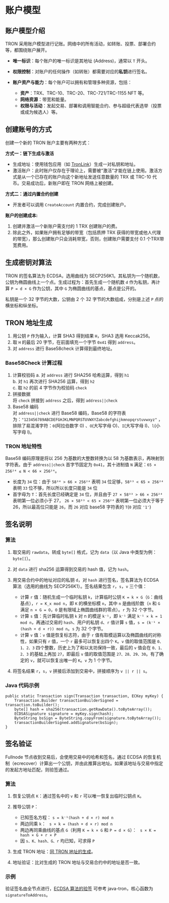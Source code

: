 # 账户模型

## 账户模型介绍

TRON 采用账户模型进行记账。网络中的所有活动，如转账、投票、部署合约等，都围绕账户展开。

* **唯一标识**：每个账户的唯一标识是其地址 (Address)，通常以 `T` 开头。
* **权限控制**：对账户的任何操作（如转账）都需要对应的**私钥**进行签名。
* **账户资产与能力**：每个账户可以拥有和管理多种资源，包括：

    * **资产**：TRX、TRC-10、TRC-20、TRC-721/TRC-1155 NFT 等。 
    * **网络资源**：带宽和能量。
    * **权限与活动**：发起交易、部署和调用智能合约、参与超级代表选举（投票或成为候选人）等。

## 创建账号的方式

创建一个新的 TRON 账户主要有两种方式：

**方式一：链下生成与激活**

* 生成地址：使用钱包应用（如 [TronLink](https://www.tronlink.org/)）生成一对私钥和地址。
* 激活账户：此时账户仅存在于理论上，需要被“激活”才能在链上使用。激活方式是从一个已存在的账户向这个新地址发送任意数量的 TRX 或 TRC-10 代币。交易成功后，新账户即在 TRON 网络上被创建。

**方式二：通过内置合约创建**

* 开发者可以调用 `CreateAccount` 内置合约，完成创建账户。

**账户的创建成本:**

1. 创建并激活一个新账户需支付的 1 TRX 创建账户的费。
2. 除此之外，如果账户拥有足够的带宽（包括质押 TRX 获得的带宽或他人代理的带宽），那么创建账户只会消耗带宽，否则，创建账户需要支付 0.1 个TRX带宽费用。

## 生成密钥对算法

TRON 的签名算法为 ECDSA，选用曲线为 SECP256K1。其私钥为一个随机数，公钥为椭圆曲线上一个点。生成过程为：首先生成一个随机数 `d` 作为私钥，再计算 `P = d × G` 作为公钥，其中 `G` 为椭圆曲线的基点，基点是公开的。

私钥是一个 32 字节的大数，公钥由 2 个 32 字节的大数组成，分别是上述 `P` 点的横坐标和纵坐标。

## TRON 地址生成

1. 用公钥 `P` 作为输入，计算 SHA3 得到结果 `H`，SHA3 选用 Keccak256。
2. 取 `H` 的最后 20 字节，在前面填充一个字节 `0x41` 得到 `address`。
3. 对 `address` 进行 Base58check 计算得到最终地址。

### Base58Check 计算过程

1. 计算校验码
    a. 对 `address` 进行 SHA256 哈希运算，得到 `h1`  
    b. 对 `h1` 再次进行 SHA256 运算，得到 `h2`  
    c. 取 `h2` 的前 4 字节作为校验码 `check`
2. 拼接数据  
将 `check` 拼接到 `address` 之后，得到 `address||check`
3. Base58 编码  
对 `address||check` 进行 Base58 编码，Base58 的字符表为：`"123456789ABCDEFGHJKLMNPQRSTUVWXYZabcdefghijkmnopqrstuvwxyz"`  ，排除了易混淆字符：`0`(阿拉伯数字 0) 、`O`(大写字母 O)、`I`(大写字母 I)、`l`(小写字母 l)。

### TRON 地址特性

Base58 编码原理是将以 256 为基数的大整数转换为以 58 为基数表示，再映射到字符表。由于 `address||check` 首字节固定为 `0x41`，其十进制值 `N` 满足：`65 × 256²⁴ ≤ N < 66 × 256²⁴`。

- 长度为 `34` 位：由于 `58³⁴ > 66 × 256²⁴` 表明 `34` 位足够，`58³³ < 65 × 256²⁴` 表明 `33` 位不够，所以所以长度只能是 `34` 位
- 首字母为 `T`：首先长度已经确定是 `34` 位，并且由于 `27 × 58³³ > 66 × 256²⁴` 表明第一位必须小于 27， `26 × 58³³ < 65 × 256²⁴` 表明第一位必须大于等于 26，所以最高位只能是 `26`，而 `26` 对应 base58 字符表的 `T`(`0` 对应 `'1'`)

## 签名说明

### 算法

1. 取交易的 `rawdata`，转成 `byte[]` 格式，记为 `data`（以 Java 中类型为例：`byte[]`）。
2. 对 `data` 进行 sha256 运算得到交易的 hash 值，记为 `hash`。
3. 用交易合约中的地址对应的私钥 `d`，对 `hash` 进行签名，签名算法为 ECDSA 算法（选用的曲线为 SECP256K1）。签名结果包含 `r`，`s`，`v` 三个值：  

    * 计算 `r` 值：随机生成一个临时私钥 `k`，计算临时公钥 `K = k × G`（`G`：曲线基点），`r = K_x mod n`，即 `K` 的横坐标模 `n`，其中 `n` 是曲线阶数（`n` 和 `G` 满足 `n × G = O`，`O` 是有限域上椭圆曲线群的零点）。`r` 为 32 个字节。
    * 计算 `s` 值：先计算临时私钥 `k` 对 n 的模逆 `k⁻¹`，即 `k⁻¹` 满足 `k⁻¹ × k = 1 mod n`，再通过交易的 `hash`、用户的私钥 `d`、`r` 值计算 `s` 值，`s = (k⁻¹ × (hash + d × r)) mod n`。`s` 为 32 个字节。
    * 计算 `v` 值：`v` 值是恢复标志符，由于 `r` 值有取模运算以及椭圆曲线的对称性，如果只有 `r` 值，一个 `r` 最多可以恢复出四个 `K`。`v` 值的取值范围是 `0、1、2、3` 四个整数，历史上为了和以太坊保持一致，最后的 `v` 值会在 `0、1、2、3` 的基础上再加 `27`，即最后 `v` 值的取值范围是 `27、28、29、30`。有了确定的 `v`，就可以恢复出唯一的 `K`。`v` 为 1 个字节。  

4. 将签名结果 `r`，`s`，`v` 拼接后添加到交易中，拼接顺序为 `v || r || s`。

### Java 代码示例

```
public static Transaction sign(Transaction transaction, ECKey myKey) {
    Transaction.Builder transactionBuilderSigned = transaction.toBuilder();
    byte[] hash = sha256(transaction.getRawData().toByteArray());
    ECDSASignature signature = myKey.sign(hash);
    ByteString bsSign = ByteString.copyFrom(signature.toByteArray());
    transactionBuilderSigned.addSignature(bsSign);
}
```

## 签名验证

Fullnode 节点收到交易后，会使用交易中的哈希和签名，通过 ECDSA 的恢复机制（ecrecover）计算出一个公钥，并由此推算出地址。如果该地址与交易中指定的发起方地址匹配，则验签通过。

### 算法

1. 恢复公钥点 `K`：通过签名中的 `v` 和 `r` 可以唯一恢复出临时公钥点 `K`。
2. 推导公钥 `P`：

   - 已知签名方程：
      `s = k⁻¹(hash + d × r) mod n`
   - 两边同乘 `k`：
      ` s × k = (hash + d × r) mod n`
   - 两边再同乘曲线的基点 `G`（利用 `K = k × G` 和 `P = d × G`）：
      ` s × K = hash × G + r × P`
   - 因 `s、K、hash、G、r` 均已知，可求得 `P`

3. 生成 TRON 地址：[同 TRON 地址的生成](#tron)。
4. 地址验证：比对生成的 TRON 地址与交易合约中的地址是否一致。

### 示例
验证签名由全节点进行，[ECDSA 算法的验签](https://github.com/tronprotocol/java-tron/blob/master/crypto/src/main/java/org/tron/common/crypto/ECKey.java) 可参考 java-tron，核心函数为 `signatureToAddress`。

